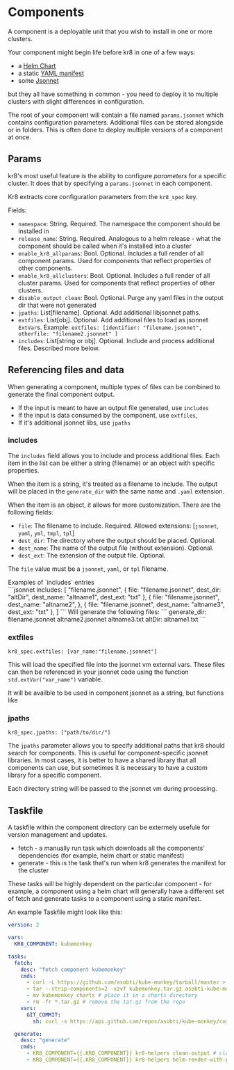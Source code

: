# Components

A component is a deployable unit that you wish to install in one or more clusters.

Your component might begin life before kr8 in one of a few ways:

  - a [Helm Chart](https://github.com/helm/charts/tree/master/stable)
  - a static [YAML manifest](https://github.com/kubernetes/examples/blob/master/guestbook/all-in-one/guestbook-all-in-one.yaml)
  - some [Jsonnet](https://github.com/coreos/prometheus-operator/tree/master/jsonnet/prometheus-operator)

but they all have something in common - you need to deploy it to multiple clusters with slight differences in configuration.

The root of your component will contain a file named `params.jsonnet` which contains configuration parameters.
Additional files can be stored alongside or in folders.
This is often done to deploy multiple versions of a component at once.

## Params

kr8's most useful feature is the ability to configure _parameters_ for a specific cluster.
It does that by specifying a `params.jsonnet` in each component.

Kr8 extracts core configuration parameters from the `kr8_spec` key.

Fields:

  - `namespace`: String. Required. The namespace the component should be installed in
  - `release_name`: String. Required. Analogous to a helm release - what the component should be called when it's installed into a cluster
  - `enable_kr8_allparams`: Bool. Optional. Includes a full render of all component params.  Used for components that reflect properties of other components.
  - `enable_kr8_allclusters`: Bool. Optional. Includes a full render of all cluster params.  Used for components that reflect properties of other clusters.
  - `disable_output_clean`: Bool. Optional. Purge any yaml files in the output dir that were not generated
  - `jpaths`: List[filename]. Optional. Add additional libjsonnet paths.
  - `extfiles`: List[obj]. Optional.  Add additional files to load as jsonnet `ExtVar`s.  Example: `extfiles: [identifier: "filename.jsonnet", otherfile: "filename2.jsonnet" ]`
  - `includes`: List[string or obj]. Optional. Include and process additional files.  Described more below.

## Referencing files and data

When generating a component, multiple types of files can be combined to generate the final component output.

* If the input is meant to have an output file generated, use `includes`
* If the input is data consumed by the component, use `extfiles`, 
* If it's additional jsonnet libs, use `jpaths`


### includes

The `includes` field allows you to include and process additional files. Each item in the list can be either a string (filename) or an object with specific properties.

When the item is a string, it's treated as a filename to include. The output will be placed in the `generate_dir` with the same name and `.yaml` extension.

When the item is an object, it allows for more customization.
There are the following fields:

* `file`: The filename to include. Required. Allowed extensions: [`jsonnet`, `yaml`, `yml`, `tmpl`, `tpl`]
* `dest_dir`: The directory where the output should be placed. Optional.
* `dest_name`: The name of the output file (without extension). Optional.
* `dest_ext`: The extension of the output file. Optional.

The `file` value must be a `jsonnet`, `yaml`, or `tpl` filename.

<detail>
<summary>Examples of `includes` entries</summary>
  ```jsonnet
  includes: [
    "filename.jsonnet",
    {
      file: "filename.jsonnet",
      dest_dir: "altDir",
      dest_name: "altname1",
      dest_ext: "txt"
    },
    {
      file: "filename.jsonnet",
      dest_name: "altname2",
    },
    {
      file: "filename.jsonnet",
      dest_name: "altname3",
      dest_ext: "txt"
    },
  ]
  ```
  Will generate the following files:
  ```
  generate_dir:
    filename.jsonnet
    altname2.jsonnet
    altname3.txt
    altDir:
      altname1.txt
  ``` 
</detail>

### extfiles

`kr8_spec.extfiles: [var_name:"filename.jsonnet"]`

This will load the specified file into the jsonnet vm external vars.
These files can then be referenced in your jsonnet code using the function `std.extVar("var_name")` variable.

It will be availble to be used in component jsonnet as a string, but functions like 

### jpaths

`kr8_spec.jpaths: ["path/to/dir/"]`

The `jpaths` parameter allows you to specify additional paths that kr8 should search for components.
This is useful for component-specific jsonnet libraries.
In most cases, it is better to have a shared library that all components can use, but sometimes it is necessary to have a custom library for a specific component.

Each directory string will be passed to the jsonnet vm during processing.

## Taskfile

A taskfile  within the component directory can be extermely usefule for version management and updates.

  - fetch - a manually run task which downloads all the components' dependencies (for example, helm chart or static manifest)
  - generate - this is the task that's run when kr8 generates the manifest for the cluster


These tasks will be highly dependent on the particular component - for example, a component using a helm chart will generally have a different set of fetch and generate tasks to a component using a static manifest.

An example Taskfile might look like this:

```yaml
version: 2

vars:
  KR8_COMPONENT: kubemonkey

tasks:
  fetch:
    desc: "fetch component kubemonkey"
    cmds:
      - curl -L https://github.com/asobti/kube-monkey/tarball/master > kubemonkey.tar.gz # download the local helm chart from the git repo
      - tar --strip-components=2 -xzvf kubemonkey.tar.gz asobti-kube-monkey-{{.GIT_COMMIT}}/helm # extract it
      - mv kubemonkey charts # place it in a charts directory
      - rm -fr *.tar.gz # remove the tar.gz from the repo
    vars:
      GIT_COMMIT:
        sh: curl -s https://api.github.com/repos/asobti/kube-monkey/commits/master | jq .sha -r | xargs git rev-parse --short

  generate:
    desc: "generate"
    cmds:
      - KR8_COMPONENT={{.KR8_COMPONENT}} kr8-helpers clean-output # clean the tmp directories each time we generate
      - KR8_COMPONENT={{.KR8_COMPONENT}} kr8-helpers helm-render-with-patch "{{.KR8_COMPONENT}}" patches.jsonnet # our generate command, which in this case is a helm-render with some patches in a jsonnet file
```
